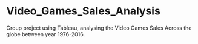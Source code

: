 # Video_Games_Sales_Analysis

Group project using Tableau, analysing the Video Games Sales Across the globe between year 1976-2016.
